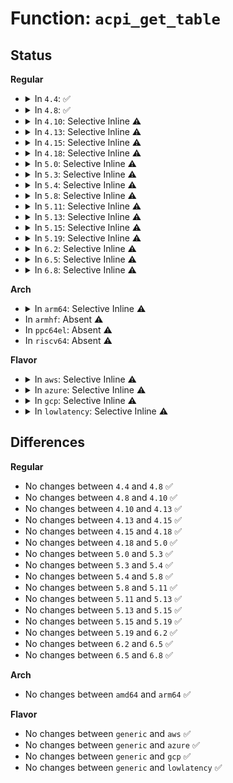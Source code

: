 # Function: <code>acpi_get_table</code>

## Status
<b>Regular</b>
<ul>
<li>
<details>
<summary>In <code>4.4</code>: ✅</summary>

```c
acpi_status acpi_get_table(char *signature, u32 instance, struct acpi_table_header **out_table);
```

**Collision:** Unique Global

**Inline:** No

**Transformation:** False

**Instances:**

```
In drivers/acpi/acpica/tbxface.c (ffffffff814a5c22)
Location: drivers/acpi/acpica/tbxface.c:330
Inline: False
Direct callers:
  - arch/x86/platform/efi/efi-bgrt.c:efi_bgrt_init
  - drivers/pci/quirks.c:pci_quirk_amd_sb_acs
  - drivers/acpi/sleep.c:acpi_sleep_init
  - drivers/acpi/processor_core.c:get_madt_table
  - drivers/acpi/ec.c:acpi_ec_ecdt_probe
  - drivers/acpi/sysfs.c:acpi_table_attr_init
  - drivers/acpi/sysfs.c:acpi_table_show
  - drivers/acpi/apei/hest.c:acpi_hest_init
  - drivers/acpi/apei/erst.c:erst_init
  - drivers/dma/acpi-dma.c:acpi_dma_controller_register
  - drivers/char/tpm/tpm_acpi.c:read_log
  - drivers/char/tpm/tpm_tis.c:tpm_tis_acpi_init
```
**Symbols:**

```
ffffffff814a5c22-ffffffff814a5c5d: acpi_get_table (STB_GLOBAL)
```
</details>
</li>
<li>
<details>
<summary>In <code>4.8</code>: ✅</summary>

```c
acpi_status acpi_get_table(char *signature, u32 instance, struct acpi_table_header **out_table);
```

**Collision:** Unique Global

**Inline:** No

**Transformation:** False

**Instances:**

```
In drivers/acpi/acpica/tbxface.c (ffffffff814f4efc)
Location: drivers/acpi/acpica/tbxface.c:330
Inline: False
Direct callers:
  - arch/x86/platform/efi/efi-bgrt.c:efi_bgrt_init
  - drivers/pci/quirks.c:pci_quirk_amd_sb_acs
  - drivers/acpi/sleep.c:acpi_sleep_init
  - drivers/acpi/scan.c:acpi_scan_init
  - drivers/acpi/scan.c:acpi_scan_init
  - drivers/acpi/processor_core.c:get_madt_table
  - drivers/acpi/ec.c:acpi_ec_ecdt_probe
  - drivers/acpi/sysfs.c:acpi_table_attr_init
  - drivers/acpi/sysfs.c:acpi_table_show
  - drivers/acpi/apei/hest.c:acpi_hest_init
  - drivers/acpi/apei/erst.c:erst_init
  - drivers/dma/acpi-dma.c:acpi_dma_controller_register
  - drivers/char/tpm/tpm_acpi.c:read_log
  - drivers/char/tpm/tpm_tis.c:tpm_tis_acpi_init
```
**Symbols:**

```
ffffffff814f4efc-ffffffff814f4f37: acpi_get_table (STB_GLOBAL)
```
</details>
</li>
<li>
<details>
<summary>In <code>4.10</code>: Selective Inline ⚠️</summary>

```c
acpi_status acpi_get_table(char *signature, u32 instance, struct acpi_table_header **out_table);
```

**Collision:** Unique Global

**Inline:** Selective

**Transformation:** False

**Instances:**

```
In drivers/acpi/acpica/tbxface.c (ffffffff81517b92)
Location: drivers/acpi/acpica/tbxface.c:303
Inline: True
Direct callers:
  - arch/x86/platform/efi/efi-bgrt.c:efi_bgrt_init
  - drivers/pci/quirks.c:pci_quirk_amd_sb_acs
  - drivers/acpi/tables.c:acpi_table_init
  - drivers/acpi/tables.c:acpi_table_parse
  - drivers/acpi/tables.c:acpi_table_parse_entries_array
  - drivers/acpi/sleep.c:acpi_sleep_init
  - drivers/acpi/scan.c:acpi_scan_init
  - drivers/acpi/scan.c:acpi_scan_init
  - drivers/acpi/processor_core.c:acpi_map_madt_entry
  - drivers/acpi/processor_core.c:get_madt_table
  - drivers/acpi/ec.c:acpi_ec_ecdt_probe
  - drivers/acpi/ec.c:acpi_ec_ecdt_start
  - drivers/acpi/sysfs.c:acpi_table_attr_init
  - drivers/acpi/sysfs.c:acpi_table_show
  - drivers/acpi/acpi_watchdog.c:acpi_watchdog_init
  - drivers/acpi/apei/hest.c:acpi_hest_init
  - drivers/acpi/apei/erst.c:erst_init
  - drivers/dma/acpi-dma.c:acpi_dma_controller_register
  - drivers/char/tpm/tpm_acpi.c:tpm_read_log_acpi
  - drivers/char/tpm/tpm_tis.c:tpm_tis_acpi_init
  - drivers/iommu/amd_iommu_init.c:early_amd_iommu_init
  - drivers/iommu/amd_iommu_init.c:iommu_go_to_state
  - drivers/iommu/dmar.c:dmar_table_detect
  - drivers/mailbox/pcc.c:acpi_pcc_probe
```
**Symbols:**

```
ffffffff81517b92-ffffffff81517c1c: acpi_get_table (STB_GLOBAL)
```
</details>
</li>
<li>
<details>
<summary>In <code>4.13</code>: Selective Inline ⚠️</summary>

```c
acpi_status acpi_get_table(char *signature, u32 instance, struct acpi_table_header **out_table);
```

**Collision:** Unique Global

**Inline:** Selective

**Transformation:** False

**Instances:**

```
In drivers/acpi/acpica/tbxface.c (ffffffff815283d4)
Location: drivers/acpi/acpica/tbxface.c:303
Inline: True
Direct callers:
  - drivers/pci/quirks.c:pci_quirk_amd_sb_acs
  - drivers/acpi/tables.c:acpi_table_init
  - drivers/acpi/tables.c:acpi_table_parse
  - drivers/acpi/tables.c:acpi_table_parse
  - drivers/acpi/tables.c:acpi_table_parse_entries_array
  - drivers/acpi/sleep.c:acpi_sleep_init
  - drivers/acpi/scan.c:acpi_scan_init
  - drivers/acpi/scan.c:acpi_scan_init
  - drivers/acpi/processor_core.c:acpi_map_madt_entry
  - drivers/acpi/processor_core.c:get_madt_table
  - drivers/acpi/ec.c:acpi_ec_init
  - drivers/acpi/ec.c:acpi_ec_ecdt_probe
  - drivers/acpi/sysfs.c:acpi_table_attr_init
  - drivers/acpi/sysfs.c:acpi_table_show
  - drivers/acpi/acpi_watchdog.c:acpi_watchdog_init
  - drivers/acpi/apei/hest.c:acpi_hest_init
  - drivers/acpi/apei/erst.c:erst_init
  - drivers/dma/acpi-dma.c:acpi_dma_controller_register
  - drivers/char/tpm/tpm_acpi.c:tpm_read_log_acpi
  - drivers/char/tpm/tpm_tis.c:check_acpi_tpm2
  - drivers/iommu/amd_iommu_init.c:early_amd_iommu_init
  - drivers/iommu/amd_iommu_init.c:iommu_go_to_state
  - drivers/iommu/dmar.c:dmar_table_detect
```
**Symbols:**

```
ffffffff815283d4-ffffffff8152845e: acpi_get_table (STB_GLOBAL)
```
</details>
</li>
<li>
<details>
<summary>In <code>4.15</code>: Selective Inline ⚠️</summary>

```c
acpi_status acpi_get_table(char *signature, u32 instance, struct acpi_table_header **out_table);
```

**Collision:** Unique Global

**Inline:** Selective

**Transformation:** False

**Instances:**

```
In drivers/acpi/acpica/tbxface.c (ffffffff8157fdd4)
Location: drivers/acpi/acpica/tbxface.c:331
Inline: True
Direct callers:
  - drivers/pci/quirks.c:pci_quirk_amd_sb_acs
  - drivers/acpi/tables.c:acpi_table_init
  - drivers/acpi/tables.c:acpi_table_parse
  - drivers/acpi/tables.c:acpi_table_parse
  - drivers/acpi/tables.c:acpi_table_parse_entries_array
  - drivers/acpi/sleep.c:acpi_sleep_init
  - drivers/acpi/scan.c:acpi_scan_init
  - drivers/acpi/scan.c:acpi_scan_init
  - drivers/acpi/processor_core.c:acpi_map_madt_entry
  - drivers/acpi/processor_core.c:get_madt_table
  - drivers/acpi/ec.c:acpi_ec_init
  - drivers/acpi/ec.c:acpi_ec_ecdt_probe
  - drivers/acpi/sysfs.c:acpi_table_attr_init
  - drivers/acpi/sysfs.c:acpi_table_show
  - drivers/acpi/acpi_lpit.c:acpi_init_lpit
  - drivers/acpi/acpi_watchdog.c:acpi_watchdog_init
  - drivers/acpi/apei/hest.c:acpi_hest_init
  - drivers/acpi/apei/erst.c:erst_init
  - drivers/dma/acpi-dma.c:acpi_dma_controller_register
  - drivers/char/tpm/tpm_acpi.c:tpm_read_log_acpi
  - drivers/char/tpm/tpm_tis.c:check_acpi_tpm2
  - drivers/iommu/amd_iommu_init.c:early_amd_iommu_init
  - drivers/iommu/amd_iommu_init.c:iommu_go_to_state
  - drivers/iommu/dmar.c:dmar_table_detect
```
**Symbols:**

```
ffffffff8157fdd4-ffffffff8157fe5e: acpi_get_table (STB_GLOBAL)
```
</details>
</li>
<li>
<details>
<summary>In <code>4.18</code>: Selective Inline ⚠️</summary>

```c
acpi_status acpi_get_table(char *signature, u32 instance, struct acpi_table_header **out_table);
```

**Collision:** Unique Global

**Inline:** Selective

**Transformation:** False

**Instances:**

```
In drivers/acpi/acpica/tbxface.c (ffffffff815b6fcb)
Location: drivers/acpi/acpica/tbxface.c:297
Inline: True
Direct callers:
  - drivers/pci/quirks.c:pci_quirk_amd_sb_acs
  - drivers/acpi/tables.c:acpi_table_init
  - drivers/acpi/tables.c:acpi_table_parse
  - drivers/acpi/tables.c:acpi_table_parse
  - drivers/acpi/tables.c:acpi_table_parse_entries_array
  - drivers/acpi/sleep.c:acpi_sleep_init
  - drivers/acpi/scan.c:acpi_scan_init
  - drivers/acpi/scan.c:acpi_scan_init
  - drivers/acpi/processor_core.c:acpi_map_madt_entry
  - drivers/acpi/processor_core.c:get_madt_table
  - drivers/acpi/ec.c:acpi_ec_init
  - drivers/acpi/ec.c:acpi_ec_ecdt_probe
  - drivers/acpi/sysfs.c:acpi_table_attr_init
  - drivers/acpi/sysfs.c:acpi_table_show
  - drivers/acpi/acpi_lpit.c:acpi_init_lpit
  - drivers/acpi/acpi_watchdog.c:acpi_watchdog_get_wdat
  - drivers/acpi/spcr.c:acpi_parse_spcr
  - drivers/acpi/apei/hest.c:acpi_hest_init
  - drivers/acpi/apei/erst.c:erst_init
  - drivers/acpi/apei/bert.c:bert_init
  - drivers/dma/acpi-dma.c:acpi_dma_controller_register
  - drivers/char/tpm/eventlog/acpi.c:tpm_read_log_acpi
  - drivers/char/tpm/tpm_tis.c:check_acpi_tpm2
  - drivers/char/tpm/tpm_crb.c:crb_acpi_add
  - drivers/iommu/amd_iommu_init.c:early_amd_iommu_init
  - drivers/iommu/amd_iommu_init.c:iommu_go_to_state
  - drivers/iommu/dmar.c:dmar_table_detect
  - drivers/mailbox/pcc.c:acpi_pcc_probe
```
**Symbols:**

```
ffffffff815b6fcb-ffffffff815b7055: acpi_get_table (STB_GLOBAL)
```
</details>
</li>
<li>
<details>
<summary>In <code>5.0</code>: Selective Inline ⚠️</summary>

```c
acpi_status acpi_get_table(char *signature, u32 instance, struct acpi_table_header **out_table);
```

**Collision:** Unique Global

**Inline:** Selective

**Transformation:** False

**Instances:**

```
In drivers/acpi/acpica/tbxface.c (ffffffff815d0388)
Location: drivers/acpi/acpica/tbxface.c:297
Inline: True
Direct callers:
  - drivers/pci/quirks.c:pci_quirk_amd_sb_acs
  - drivers/acpi/tables.c:acpi_table_init
  - drivers/acpi/tables.c:acpi_table_parse
  - drivers/acpi/tables.c:acpi_table_parse
  - drivers/acpi/tables.c:acpi_table_parse_entries_array
  - drivers/acpi/sleep.c:acpi_sleep_init
  - drivers/acpi/scan.c:acpi_scan_init
  - drivers/acpi/scan.c:acpi_scan_init
  - drivers/acpi/processor_core.c:acpi_map_madt_entry
  - drivers/acpi/processor_core.c:get_madt_table
  - drivers/acpi/ec.c:acpi_ec_init
  - drivers/acpi/ec.c:acpi_ec_ecdt_probe
  - drivers/acpi/sysfs.c:acpi_table_attr_init
  - drivers/acpi/sysfs.c:acpi_table_show
  - drivers/acpi/acpi_lpit.c:acpi_init_lpit
  - drivers/acpi/acpi_watchdog.c:acpi_watchdog_get_wdat
  - drivers/acpi/spcr.c:acpi_parse_spcr
  - drivers/acpi/apei/hest.c:acpi_hest_init
  - drivers/acpi/apei/erst.c:erst_init
  - drivers/acpi/apei/bert.c:bert_init
  - drivers/dma/acpi-dma.c:acpi_dma_controller_register
  - drivers/char/tpm/eventlog/acpi.c:tpm_read_log_acpi
  - drivers/char/tpm/tpm_tis.c:check_acpi_tpm2
  - drivers/char/tpm/tpm_crb.c:crb_acpi_add
  - drivers/iommu/amd_iommu_init.c:early_amd_iommu_init
  - drivers/iommu/amd_iommu_init.c:iommu_go_to_state
  - drivers/iommu/dmar.c:dmar_platform_optin
  - drivers/iommu/dmar.c:dmar_table_detect
  - drivers/mailbox/pcc.c:acpi_pcc_probe
```
**Symbols:**

```
ffffffff815d0388-ffffffff815d0412: acpi_get_table (STB_GLOBAL)
```
</details>
</li>
<li>
<details>
<summary>In <code>5.3</code>: Selective Inline ⚠️</summary>

```c
acpi_status acpi_get_table(char *signature, u32 instance, struct acpi_table_header **out_table);
```

**Collision:** Unique Global

**Inline:** Selective

**Transformation:** False

**Instances:**

```
In drivers/acpi/acpica/tbxface.c (ffffffff81601c22)
Location: drivers/acpi/acpica/tbxface.c:297
Inline: True
Direct callers:
  - drivers/pci/quirks.c:pci_quirk_amd_sb_acs
  - drivers/acpi/tables.c:acpi_table_init
  - drivers/acpi/tables.c:acpi_table_parse
  - drivers/acpi/tables.c:acpi_table_parse
  - drivers/acpi/tables.c:acpi_table_parse_entries_array
  - drivers/acpi/sleep.c:acpi_sleep_init
  - drivers/acpi/scan.c:acpi_scan_init
  - drivers/acpi/scan.c:acpi_scan_init
  - drivers/acpi/processor_core.c:acpi_map_madt_entry
  - drivers/acpi/processor_core.c:get_madt_table
  - drivers/acpi/ec.c:acpi_ec_init
  - drivers/acpi/ec.c:acpi_ec_ecdt_probe
  - drivers/acpi/sysfs.c:acpi_table_attr_init
  - drivers/acpi/sysfs.c:acpi_table_show
  - drivers/acpi/acpi_lpit.c:acpi_init_lpit
  - drivers/acpi/acpi_watchdog.c:acpi_watchdog_get_wdat
  - drivers/acpi/hmat/hmat.c:hmat_init
  - drivers/acpi/hmat/hmat.c:hmat_init
  - drivers/acpi/spcr.c:acpi_parse_spcr
  - drivers/acpi/apei/hest.c:acpi_hest_init
  - drivers/acpi/apei/erst.c:erst_init
  - drivers/acpi/apei/bert.c:bert_init
  - drivers/dma/acpi-dma.c:acpi_dma_controller_register
  - drivers/char/tpm/eventlog/acpi.c:tpm_read_log_acpi
  - drivers/char/tpm/tpm_tis.c:check_acpi_tpm2
  - drivers/char/tpm/tpm_crb.c:crb_acpi_add
  - drivers/iommu/amd_iommu_init.c:state_next
  - drivers/iommu/amd_iommu_init.c:early_amd_iommu_init
  - drivers/iommu/dmar.c:dmar_platform_optin
  - drivers/iommu/dmar.c:dmar_table_detect
  - drivers/mailbox/pcc.c:acpi_pcc_probe
```
**Symbols:**

```
ffffffff81601c22-ffffffff81601cae: acpi_get_table (STB_GLOBAL)
```
</details>
</li>
<li>
<details>
<summary>In <code>5.4</code>: Selective Inline ⚠️</summary>

```c
acpi_status acpi_get_table(char *signature, u32 instance, struct acpi_table_header **out_table);
```

**Collision:** Unique Global

**Inline:** Selective

**Transformation:** False

**Instances:**

```
In drivers/acpi/acpica/tbxface.c (ffffffff816230cb)
Location: drivers/acpi/acpica/tbxface.c:297
Inline: True
Direct callers:
  - drivers/pci/quirks.c:pci_quirk_amd_sb_acs
  - drivers/acpi/tables.c:acpi_table_init
  - drivers/acpi/tables.c:acpi_table_parse
  - drivers/acpi/tables.c:acpi_table_parse
  - drivers/acpi/tables.c:acpi_table_parse_entries_array
  - drivers/acpi/sleep.c:acpi_sleep_init
  - drivers/acpi/scan.c:acpi_scan_init
  - drivers/acpi/scan.c:acpi_scan_init
  - drivers/acpi/processor_core.c:acpi_map_madt_entry
  - drivers/acpi/processor_core.c:get_madt_table
  - drivers/acpi/ec.c:acpi_ec_init
  - drivers/acpi/ec.c:acpi_ec_ecdt_probe
  - drivers/acpi/sysfs.c:acpi_table_attr_init
  - drivers/acpi/sysfs.c:acpi_table_show
  - drivers/acpi/acpi_lpit.c:acpi_init_lpit
  - drivers/acpi/acpi_watchdog.c:acpi_watchdog_get_wdat
  - drivers/acpi/hmat/hmat.c:hmat_init
  - drivers/acpi/hmat/hmat.c:hmat_init
  - drivers/acpi/spcr.c:acpi_parse_spcr
  - drivers/acpi/apei/hest.c:acpi_hest_init
  - drivers/acpi/apei/erst.c:erst_init
  - drivers/acpi/apei/bert.c:bert_init
  - drivers/dma/acpi-dma.c:acpi_dma_controller_register
  - drivers/char/tpm/eventlog/acpi.c:tpm_read_log_acpi
  - drivers/char/tpm/tpm_tis.c:check_acpi_tpm2
  - drivers/char/tpm/tpm_crb.c:crb_acpi_add
  - drivers/iommu/amd_iommu_init.c:state_next
  - drivers/iommu/amd_iommu_init.c:early_amd_iommu_init
  - drivers/iommu/dmar.c:dmar_platform_optin
  - drivers/iommu/dmar.c:dmar_table_detect
  - drivers/mailbox/pcc.c:acpi_pcc_probe
```
**Symbols:**

```
ffffffff816230cb-ffffffff81623157: acpi_get_table (STB_GLOBAL)
```
</details>
</li>
<li>
<details>
<summary>In <code>5.8</code>: Selective Inline ⚠️</summary>

```c
acpi_status acpi_get_table(char *signature, u32 instance, struct acpi_table_header **out_table);
```

**Collision:** Unique Global

**Inline:** Selective

**Transformation:** False

**Instances:**

```
In drivers/acpi/acpica/tbxface.c (ffffffff816cf7e6)
Location: drivers/acpi/acpica/tbxface.c:297
Inline: True
Direct callers:
  - drivers/pci/quirks.c:pci_quirk_amd_sb_acs
  - drivers/acpi/tables.c:acpi_table_init
  - drivers/acpi/tables.c:acpi_table_parse
  - drivers/acpi/tables.c:acpi_table_parse
  - drivers/acpi/tables.c:acpi_table_parse_entries_array
  - drivers/acpi/sleep.c:acpi_sleep_init
  - drivers/acpi/scan.c:acpi_scan_init
  - drivers/acpi/scan.c:acpi_scan_init
  - drivers/acpi/processor_core.c:acpi_get_ioapic_id
  - drivers/acpi/processor_core.c:acpi_get_cpuid
  - drivers/acpi/processor_core.c:acpi_map_madt_entry
  - drivers/acpi/ec.c:acpi_ec_init
  - drivers/acpi/ec.c:acpi_ec_ecdt_probe
  - drivers/acpi/sysfs.c:acpi_table_attr_init
  - drivers/acpi/sysfs.c:acpi_table_show
  - drivers/acpi/acpi_lpit.c:acpi_init_lpit
  - drivers/acpi/acpi_watchdog.c:acpi_watchdog_get_wdat
  - drivers/acpi/numa/hmat.c:hmat_init
  - drivers/acpi/numa/hmat.c:hmat_init
  - drivers/acpi/spcr.c:acpi_parse_spcr
  - drivers/acpi/apei/hest.c:acpi_hest_init
  - drivers/acpi/apei/erst.c:erst_init
  - drivers/acpi/apei/bert.c:bert_init
  - drivers/dma/acpi-dma.c:acpi_dma_controller_register
  - drivers/char/tpm/eventlog/acpi.c:tpm_read_log_acpi
  - drivers/char/tpm/tpm_tis.c:check_acpi_tpm2
  - drivers/char/tpm/tpm_crb.c:crb_acpi_add
  - drivers/iommu/amd/init.c:state_next
  - drivers/iommu/amd/init.c:early_amd_iommu_init
  - drivers/iommu/intel/dmar.c:dmar_platform_optin
  - drivers/iommu/intel/dmar.c:dmar_table_detect
  - drivers/mailbox/pcc.c:acpi_pcc_probe
```
**Symbols:**

```
ffffffff816cf7e6-ffffffff816cf872: acpi_get_table (STB_GLOBAL)
```
</details>
</li>
<li>
<details>
<summary>In <code>5.11</code>: Selective Inline ⚠️</summary>

```c
acpi_status acpi_get_table(char *signature, u32 instance, struct acpi_table_header **out_table);
```

**Collision:** Unique Global

**Inline:** Selective

**Transformation:** False

**Instances:**

```
In drivers/acpi/acpica/tbxface.c (ffffffff816ed7e6)
Location: drivers/acpi/acpica/tbxface.c:297
Inline: True
Direct callers:
  - drivers/pci/quirks.c:pci_quirk_amd_sb_acs
  - drivers/acpi/tables.c:acpi_table_init_complete
  - drivers/acpi/tables.c:acpi_table_parse
  - drivers/acpi/tables.c:acpi_table_parse
  - drivers/acpi/tables.c:acpi_table_parse_entries_array
  - drivers/acpi/sleep.c:acpi_sleep_init
  - drivers/acpi/scan.c:acpi_scan_init
  - drivers/acpi/scan.c:acpi_scan_init
  - drivers/acpi/processor_core.c:acpi_get_ioapic_id
  - drivers/acpi/processor_core.c:acpi_get_cpuid
  - drivers/acpi/processor_core.c:acpi_map_madt_entry
  - drivers/acpi/ec.c:acpi_ec_init
  - drivers/acpi/ec.c:acpi_ec_ecdt_probe
  - drivers/acpi/sysfs.c:acpi_table_attr_init
  - drivers/acpi/sysfs.c:acpi_table_show
  - drivers/acpi/acpi_lpit.c:acpi_init_lpit
  - drivers/acpi/acpi_watchdog.c:acpi_watchdog_get_wdat
  - drivers/acpi/numa/hmat.c:hmat_init
  - drivers/acpi/numa/hmat.c:hmat_init
  - drivers/acpi/spcr.c:acpi_parse_spcr
  - drivers/acpi/apei/hest.c:acpi_hest_init
  - drivers/acpi/apei/erst.c:erst_init
  - drivers/acpi/apei/bert.c:bert_init
  - drivers/dma/acpi-dma.c:acpi_dma_controller_register
  - drivers/char/tpm/eventlog/acpi.c:tpm_read_log_acpi
  - drivers/char/tpm/eventlog/acpi.c:tpm_read_log_acpi
  - drivers/char/tpm/tpm_tis.c:check_acpi_tpm2
  - drivers/char/tpm/tpm_crb.c:crb_acpi_add
  - drivers/iommu/amd/init.c:detect_ivrs
  - drivers/iommu/amd/init.c:early_amd_iommu_init
  - drivers/iommu/intel/dmar.c:dmar_platform_optin
  - drivers/iommu/intel/dmar.c:dmar_table_detect
  - drivers/mailbox/pcc.c:acpi_pcc_probe
```
**Symbols:**

```
ffffffff816ed7e6-ffffffff816ed872: acpi_get_table (STB_GLOBAL)
```
</details>
</li>
<li>
<details>
<summary>In <code>5.13</code>: Selective Inline ⚠️</summary>

```c
acpi_status acpi_get_table(char *signature, u32 instance, struct acpi_table_header **out_table);
```

**Collision:** Unique Global

**Inline:** Selective

**Transformation:** False

**Instances:**

```
In drivers/acpi/acpica/tbxface.c (ffffffff816cf69b)
Location: drivers/acpi/acpica/tbxface.c:297
Inline: True
Direct callers:
  - drivers/pci/quirks.c:pci_quirk_amd_sb_acs
  - drivers/acpi/tables.c:acpi_table_init_complete
  - drivers/acpi/tables.c:acpi_table_parse
  - drivers/acpi/tables.c:acpi_table_parse
  - drivers/acpi/tables.c:acpi_table_parse_entries_array
  - drivers/acpi/sleep.c:acpi_sleep_init
  - drivers/acpi/scan.c:acpi_scan_init
  - drivers/acpi/scan.c:acpi_scan_init
  - drivers/acpi/processor_core.c:acpi_get_ioapic_id
  - drivers/acpi/processor_core.c:acpi_map_madt_entry
  - drivers/acpi/ec.c:acpi_ec_init
  - drivers/acpi/ec.c:acpi_ec_ecdt_probe
  - drivers/acpi/sysfs.c:acpi_table_attr_init
  - drivers/acpi/sysfs.c:acpi_table_show
  - drivers/acpi/acpi_fpdt.c:acpi_init_fpdt
  - drivers/acpi/acpi_lpit.c:acpi_init_lpit
  - drivers/acpi/acpi_watchdog.c:acpi_watchdog_get_wdat
  - drivers/acpi/numa/hmat.c:hmat_init
  - drivers/acpi/numa/hmat.c:hmat_init
  - drivers/acpi/spcr.c:acpi_parse_spcr
  - drivers/acpi/apei/hest.c:acpi_hest_init
  - drivers/acpi/apei/erst.c:erst_init
  - drivers/acpi/apei/bert.c:bert_init
  - drivers/dma/acpi-dma.c:acpi_dma_controller_register
  - drivers/char/tpm/eventlog/acpi.c:tpm_read_log_acpi
  - drivers/char/tpm/eventlog/acpi.c:tpm_read_log_acpi
  - drivers/char/tpm/tpm_tis.c:check_acpi_tpm2
  - drivers/char/tpm/tpm_crb.c:crb_acpi_add
  - drivers/iommu/amd/init.c:state_next
  - drivers/iommu/amd/init.c:early_amd_iommu_init
  - drivers/iommu/intel/dmar.c:dmar_platform_optin
  - drivers/iommu/intel/dmar.c:dmar_table_detect
  - drivers/mailbox/pcc.c:acpi_pcc_probe
```
**Symbols:**

```
ffffffff816cf69b-ffffffff816cf727: acpi_get_table (STB_GLOBAL)
```
</details>
</li>
<li>
<details>
<summary>In <code>5.15</code>: Selective Inline ⚠️</summary>

```c
acpi_status acpi_get_table(char *signature, u32 instance, struct acpi_table_header **out_table);
```

**Collision:** Unique Global

**Inline:** Selective

**Transformation:** False

**Instances:**

```
In drivers/acpi/acpica/tbxface.c (ffffffff81746d0b)
Location: drivers/acpi/acpica/tbxface.c:297
Inline: True
Direct callers:
  - drivers/pci/quirks.c:pci_quirk_amd_sb_acs
  - drivers/acpi/tables.c:acpi_table_init_complete
  - drivers/acpi/tables.c:acpi_table_parse
  - drivers/acpi/tables.c:acpi_table_parse
  - drivers/acpi/tables.c:acpi_table_parse_entries_array
  - drivers/acpi/sleep.c:acpi_sleep_init
  - drivers/acpi/scan.c:acpi_scan_init
  - drivers/acpi/scan.c:acpi_scan_init
  - drivers/acpi/processor_core.c:acpi_get_ioapic_id
  - drivers/acpi/processor_core.c:acpi_map_madt_entry
  - drivers/acpi/ec.c:acpi_ec_init
  - drivers/acpi/ec.c:acpi_ec_ecdt_probe
  - drivers/acpi/sysfs.c:acpi_table_attr_init
  - drivers/acpi/sysfs.c:acpi_table_show
  - drivers/acpi/acpi_fpdt.c:acpi_init_fpdt
  - drivers/acpi/acpi_lpit.c:acpi_init_lpit
  - drivers/acpi/acpi_watchdog.c:acpi_watchdog_get_wdat
  - drivers/acpi/prmt.c:init_prmt
  - drivers/acpi/numa/hmat.c:hmat_init
  - drivers/acpi/numa/hmat.c:hmat_init
  - drivers/acpi/spcr.c:acpi_parse_spcr
  - drivers/acpi/apei/hest.c:acpi_hest_init
  - drivers/acpi/apei/erst.c:erst_init
  - drivers/acpi/apei/bert.c:bert_init
  - drivers/acpi/viot.c:acpi_viot_init
  - drivers/dma/acpi-dma.c:acpi_dma_controller_register
  - drivers/char/tpm/eventlog/acpi.c:tpm_read_log_acpi
  - drivers/char/tpm/eventlog/acpi.c:tpm_read_log_acpi
  - drivers/char/tpm/tpm_tis.c:check_acpi_tpm2
  - drivers/char/tpm/tpm_crb.c:crb_acpi_add
  - drivers/iommu/amd/init.c:state_next
  - drivers/iommu/amd/init.c:early_amd_iommu_init
  - drivers/iommu/intel/dmar.c:dmar_platform_optin
  - drivers/iommu/intel/dmar.c:dmar_table_detect
  - drivers/mailbox/pcc.c:acpi_pcc_probe
```
**Symbols:**

```
ffffffff81746d0b-ffffffff81746d97: acpi_get_table (STB_GLOBAL)
```
</details>
</li>
<li>
<details>
<summary>In <code>5.19</code>: Selective Inline ⚠️</summary>

```c
acpi_status acpi_get_table(char *signature, u32 instance, struct acpi_table_header **out_table);
```

**Collision:** Unique Global

**Inline:** Selective

**Transformation:** False

**Instances:**

```
In drivers/acpi/acpica/tbxface.c (ffffffff81878cc7)
Location: drivers/acpi/acpica/tbxface.c:297
Inline: True
Direct callers:
  - drivers/pci/quirks.c:pci_quirk_amd_sb_acs
  - drivers/acpi/tables.c:acpi_table_init_complete
  - drivers/acpi/tables.c:acpi_table_parse
  - drivers/acpi/tables.c:acpi_table_parse
  - drivers/acpi/tables.c:acpi_table_parse_entries_array
  - drivers/acpi/sleep.c:acpi_sleep_init
  - drivers/acpi/scan.c:acpi_scan_init
  - drivers/acpi/scan.c:acpi_scan_init
  - drivers/acpi/processor_core.c:acpi_get_ioapic_id
  - drivers/acpi/processor_core.c:acpi_map_madt_entry
  - drivers/acpi/ec.c:acpi_ec_init
  - drivers/acpi/ec.c:acpi_ec_ecdt_probe
  - drivers/acpi/sysfs.c:acpi_table_attr_init
  - drivers/acpi/sysfs.c:acpi_table_show
  - drivers/acpi/acpi_fpdt.c:acpi_init_fpdt
  - drivers/acpi/acpi_lpit.c:acpi_init_lpit
  - drivers/acpi/acpi_watchdog.c:acpi_watchdog_get_wdat
  - drivers/acpi/prmt.c:init_prmt
  - drivers/acpi/numa/hmat.c:hmat_init
  - drivers/acpi/numa/hmat.c:hmat_init
  - drivers/acpi/spcr.c:acpi_parse_spcr
  - drivers/acpi/apei/hest.c:acpi_hest_init
  - drivers/acpi/apei/erst.c:erst_init
  - drivers/acpi/apei/bert.c:bert_init
  - drivers/acpi/viot.c:acpi_viot_init
  - drivers/acpi/viot.c:acpi_viot_early_init
  - drivers/dma/acpi-dma.c:acpi_dma_controller_register
  - drivers/char/tpm/eventlog/acpi.c:tpm_read_log_acpi
  - drivers/char/tpm/eventlog/acpi.c:tpm_read_log_acpi
  - drivers/char/tpm/tpm_tis.c:check_acpi_tpm2
  - drivers/char/tpm/tpm_crb.c:crb_acpi_add
  - drivers/iommu/amd/init.c:state_next
  - drivers/iommu/amd/init.c:early_amd_iommu_init
  - drivers/iommu/intel/dmar.c:dmar_platform_optin
  - drivers/iommu/intel/dmar.c:dmar_table_detect
  - drivers/mailbox/pcc.c:pcc_mbox_probe
  - drivers/mailbox/pcc.c:acpi_pcc_probe
```
**Symbols:**

```
ffffffff81878cc7-ffffffff81878d5b: acpi_get_table (STB_GLOBAL)
```
</details>
</li>
<li>
<details>
<summary>In <code>6.2</code>: Selective Inline ⚠️</summary>

```c
acpi_status acpi_get_table(char *signature, u32 instance, struct acpi_table_header **out_table);
```

**Collision:** Unique Global

**Inline:** Selective

**Transformation:** False

**Instances:**

```
In drivers/acpi/acpica/tbxface.c (ffffffff819bb1e0)
Location: drivers/acpi/acpica/tbxface.c:297
Inline: True
Direct callers:
  - drivers/pci/quirks.c:pci_quirk_amd_sb_acs
  - drivers/acpi/tables.c:check_multiple_madt
  - drivers/acpi/tables.c:acpi_table_parse
  - drivers/acpi/tables.c:acpi_table_parse
  - drivers/acpi/tables.c:acpi_table_parse_entries_array
  - drivers/acpi/sleep.c:acpi_sleep_init
  - drivers/acpi/scan.c:acpi_scan_init
  - drivers/acpi/scan.c:acpi_scan_init
  - drivers/acpi/processor_core.c:acpi_get_ioapic_id
  - drivers/acpi/processor_core.c:acpi_map_madt_entry
  - drivers/acpi/ec.c:acpi_ec_init
  - drivers/acpi/ec.c:acpi_ec_ecdt_probe
  - drivers/acpi/sysfs.c:acpi_table_attr_init
  - drivers/acpi/sysfs.c:acpi_table_show
  - drivers/acpi/acpi_fpdt.c:acpi_init_fpdt
  - drivers/acpi/acpi_lpit.c:acpi_init_lpit
  - drivers/acpi/acpi_watchdog.c:acpi_watchdog_get_wdat
  - drivers/acpi/prmt.c:init_prmt
  - drivers/acpi/numa/hmat.c:hmat_init
  - drivers/acpi/numa/hmat.c:hmat_init
  - drivers/acpi/spcr.c:acpi_parse_spcr
  - drivers/acpi/apei/hest.c:acpi_hest_init
  - drivers/acpi/apei/erst.c:erst_init
  - drivers/acpi/apei/bert.c:bert_init
  - drivers/acpi/viot.c:acpi_viot_init
  - drivers/acpi/viot.c:acpi_viot_early_init
  - drivers/dma/acpi-dma.c:acpi_dma_controller_register
  - drivers/char/tpm/eventlog/acpi.c:tpm_read_log_acpi
  - drivers/char/tpm/eventlog/acpi.c:tpm_read_log_acpi
  - drivers/char/tpm/tpm_tis.c:check_acpi_tpm2
  - drivers/char/tpm/tpm_crb.c:crb_acpi_add
  - drivers/iommu/amd/init.c:state_next
  - drivers/iommu/amd/init.c:early_amd_iommu_init
  - drivers/iommu/intel/dmar.c:detect_intel_iommu
  - drivers/iommu/intel/dmar.c:detect_intel_iommu
  - drivers/iommu/intel/dmar.c:parse_dmar_table
  - drivers/mailbox/pcc.c:pcc_mbox_probe
  - drivers/mailbox/pcc.c:acpi_pcc_probe
```
**Symbols:**

```
ffffffff819bb1e0-ffffffff819bb294: acpi_get_table (STB_GLOBAL)
```
</details>
</li>
<li>
<details>
<summary>In <code>6.5</code>: Selective Inline ⚠️</summary>

```c
acpi_status acpi_get_table(char *signature, u32 instance, struct acpi_table_header **out_table);
```

**Collision:** Unique Global

**Inline:** Selective

**Transformation:** False

**Instances:**

```
In drivers/acpi/acpica/tbxface.c (ffffffff81a02380)
Location: drivers/acpi/acpica/tbxface.c:297
Inline: True
Direct callers:
  - drivers/pci/quirks.c:pci_quirk_amd_sb_acs
  - drivers/acpi/tables.c:check_multiple_madt
  - drivers/acpi/tables.c:acpi_table_parse
  - drivers/acpi/tables.c:acpi_table_parse
  - drivers/acpi/tables.c:acpi_table_parse_entries_array
  - drivers/acpi/sleep.c:acpi_sleep_init
  - drivers/acpi/scan.c:acpi_scan_init
  - drivers/acpi/scan.c:acpi_scan_init
  - drivers/acpi/processor_core.c:acpi_get_ioapic_id
  - drivers/acpi/processor_core.c:acpi_map_madt_entry
  - drivers/acpi/ec.c:acpi_ec_init
  - drivers/acpi/ec.c:acpi_ec_ecdt_probe
  - drivers/acpi/sysfs.c:acpi_table_attr_init
  - drivers/acpi/sysfs.c:acpi_table_show
  - drivers/acpi/acpi_fpdt.c:acpi_init_fpdt
  - drivers/acpi/acpi_lpit.c:acpi_init_lpit
  - drivers/acpi/acpi_watchdog.c:acpi_watchdog_get_wdat
  - drivers/acpi/prmt.c:init_prmt
  - drivers/acpi/numa/hmat.c:hmat_init
  - drivers/acpi/numa/hmat.c:hmat_init
  - drivers/acpi/spcr.c:acpi_parse_spcr
  - drivers/acpi/apei/hest.c:acpi_hest_init
  - drivers/acpi/apei/erst.c:erst_init
  - drivers/acpi/apei/bert.c:bert_init
  - drivers/acpi/viot.c:acpi_viot_init
  - drivers/acpi/viot.c:acpi_viot_early_init
  - drivers/dma/acpi-dma.c:acpi_dma_controller_register
  - drivers/char/tpm/eventlog/acpi.c:tpm_read_log_acpi
  - drivers/char/tpm/eventlog/acpi.c:tpm_read_log_acpi
  - drivers/char/tpm/tpm_tis.c:check_acpi_tpm2
  - drivers/char/tpm/tpm_crb.c:crb_acpi_add
  - drivers/iommu/amd/init.c:state_next
  - drivers/iommu/amd/init.c:early_amd_iommu_init
  - drivers/iommu/intel/dmar.c:detect_intel_iommu
  - drivers/iommu/intel/dmar.c:detect_intel_iommu
  - drivers/iommu/intel/dmar.c:parse_dmar_table
  - drivers/mailbox/pcc.c:pcc_mbox_probe
  - drivers/mailbox/pcc.c:acpi_pcc_probe
```
**Symbols:**

```
ffffffff81a02380-ffffffff81a02434: acpi_get_table (STB_GLOBAL)
```
</details>
</li>
<li>
<details>
<summary>In <code>6.8</code>: Selective Inline ⚠️</summary>

```c
acpi_status acpi_get_table(char *signature, u32 instance, struct acpi_table_header **out_table);
```

**Collision:** Unique Global

**Inline:** Selective

**Transformation:** False

**Instances:**

```
In drivers/acpi/acpica/tbxface.c (ffffffff81a4d200)
Location: drivers/acpi/acpica/tbxface.c:297
Inline: True
Direct callers:
  - drivers/pci/quirks.c:pci_quirk_amd_sb_acs
  - drivers/acpi/tables.c:check_multiple_madt
  - drivers/acpi/tables.c:acpi_table_parse
  - drivers/acpi/tables.c:acpi_table_parse
  - drivers/acpi/tables.c:acpi_table_parse_entries_array
  - drivers/acpi/sleep.c:acpi_sleep_init
  - drivers/acpi/scan.c:acpi_scan_init
  - drivers/acpi/scan.c:acpi_scan_init
  - drivers/acpi/processor_core.c:acpi_get_ioapic_id
  - drivers/acpi/processor_core.c:acpi_get_cpuid
  - drivers/acpi/processor_core.c:acpi_map_madt_entry
  - drivers/acpi/ec.c:acpi_ec_init
  - drivers/acpi/ec.c:acpi_ec_ecdt_probe
  - drivers/acpi/sysfs.c:acpi_table_attr_init
  - drivers/acpi/sysfs.c:acpi_table_show
  - drivers/acpi/acpi_fpdt.c:acpi_init_fpdt
  - drivers/acpi/acpi_lpit.c:acpi_init_lpit
  - drivers/acpi/acpi_watchdog.c:acpi_watchdog_get_wdat
  - drivers/acpi/prmt.c:init_prmt
  - drivers/acpi/numa/hmat.c:hmat_init
  - drivers/acpi/numa/hmat.c:hmat_init
  - drivers/acpi/spcr.c:acpi_parse_spcr
  - drivers/acpi/apei/hest.c:acpi_hest_init
  - drivers/acpi/apei/erst.c:erst_init
  - drivers/acpi/apei/bert.c:bert_init
  - drivers/acpi/viot.c:acpi_viot_init
  - drivers/acpi/viot.c:acpi_viot_early_init
  - drivers/dma/acpi-dma.c:acpi_dma_controller_register
  - drivers/char/tpm/eventlog/acpi.c:tpm_read_log_acpi
  - drivers/char/tpm/eventlog/acpi.c:tpm_read_log_acpi
  - drivers/char/tpm/tpm_tis.c:check_acpi_tpm2
  - drivers/char/tpm/tpm_crb.c:crb_acpi_add
  - drivers/iommu/amd/init.c:state_next
  - drivers/iommu/amd/init.c:early_amd_iommu_init
  - drivers/iommu/intel/dmar.c:detect_intel_iommu
  - drivers/iommu/intel/dmar.c:detect_intel_iommu
  - drivers/iommu/intel/dmar.c:parse_dmar_table
  - drivers/mailbox/pcc.c:pcc_mbox_probe
  - drivers/mailbox/pcc.c:acpi_pcc_probe
```
**Symbols:**

```
ffffffff81a4d200-ffffffff81a4d2b4: acpi_get_table (STB_GLOBAL)
```
</details>
</li>
</ul>
<b>Arch</b>
<ul>
<li>
<details>
<summary>In <code>arm64</code>: Selective Inline ⚠️</summary>

```c
acpi_status acpi_get_table(char *signature, u32 instance, struct acpi_table_header **out_table);
```

**Collision:** Unique Global

**Inline:** Selective

**Transformation:** False

**Instances:**

```
In drivers/acpi/acpica/tbxface.c (ffff8000107985dc)
Location: drivers/acpi/acpica/tbxface.c:297
Inline: True
Direct callers:
  - arch/arm64/kernel/acpi.c:acpi_boot_table_init
  - drivers/irqchip/irq-gic-v2m.c:acpi_parse_madt_msi
  - drivers/pci/quirks.c:pci_quirk_amd_sb_acs
  - drivers/acpi/tables.c:acpi_table_init
  - drivers/acpi/tables.c:acpi_table_parse
  - drivers/acpi/tables.c:acpi_table_parse
  - drivers/acpi/tables.c:acpi_table_parse_entries_array
  - drivers/acpi/scan.c:acpi_scan_init
  - drivers/acpi/scan.c:acpi_scan_init
  - drivers/acpi/processor_core.c:acpi_map_madt_entry
  - drivers/acpi/ec.c:acpi_ec_init
  - drivers/acpi/ec.c:acpi_ec_ecdt_probe
  - drivers/acpi/sysfs.c:acpi_table_attr_init
  - drivers/acpi/sysfs.c:acpi_table_show
  - drivers/acpi/acpi_watchdog.c:acpi_watchdog_get_wdat
  - drivers/acpi/hmat/hmat.c:hmat_init
  - drivers/acpi/hmat/hmat.c:hmat_init
  - drivers/acpi/spcr.c:acpi_parse_spcr
  - drivers/acpi/pptt.c:find_acpi_cpu_cache_topology
  - drivers/acpi/pptt.c:acpi_pptt_cpu_is_thread
  - drivers/acpi/pptt.c:cache_setup_acpi
  - drivers/acpi/pptt.c:acpi_find_last_cache_level
  - drivers/acpi/apei/hest.c:acpi_hest_init
  - drivers/acpi/apei/erst.c:erst_init
  - drivers/acpi/apei/bert.c:bert_init
  - drivers/acpi/arm64/iort.c:acpi_iort_init
  - drivers/acpi/arm64/gtdt.c:gtdt_sbsa_gwdt_init
  - drivers/dma/acpi-dma.c:acpi_dma_controller_register
  - drivers/char/tpm/eventlog/acpi.c:tpm_read_log_acpi
  - drivers/char/tpm/tpm_tis.c:check_acpi_tpm2
  - drivers/char/tpm/tpm_crb.c:crb_acpi_add
  - drivers/firmware/arm_sdei.c:sdei_init
  - drivers/mailbox/pcc.c:acpi_pcc_probe
```
**Symbols:**

```
ffff8000107985dc-ffff800010798698: acpi_get_table (STB_GLOBAL)
```
</details>
</li>
<li>
In <code>armhf</code>: Absent ⚠️
</li>
<li>
In <code>ppc64el</code>: Absent ⚠️
</li>
<li>
In <code>riscv64</code>: Absent ⚠️
</li>
</ul>
<b>Flavor</b>
<ul>
<li>
<details>
<summary>In <code>aws</code>: Selective Inline ⚠️</summary>

```c
acpi_status acpi_get_table(char *signature, u32 instance, struct acpi_table_header **out_table);
```

**Collision:** Unique Global

**Inline:** Selective

**Transformation:** False

**Instances:**

```
In drivers/acpi/acpica/tbxface.c (ffffffff815fd075)
Location: drivers/acpi/acpica/tbxface.c:297
Inline: True
Direct callers:
  - drivers/pci/quirks.c:pci_quirk_amd_sb_acs
  - drivers/acpi/tables.c:acpi_table_init
  - drivers/acpi/tables.c:acpi_table_parse
  - drivers/acpi/tables.c:acpi_table_parse
  - drivers/acpi/tables.c:acpi_table_parse_entries_array
  - drivers/acpi/sleep.c:acpi_sleep_init
  - drivers/acpi/scan.c:acpi_scan_init
  - drivers/acpi/scan.c:acpi_scan_init
  - drivers/acpi/processor_core.c:acpi_map_madt_entry
  - drivers/acpi/processor_core.c:get_madt_table
  - drivers/acpi/ec.c:acpi_ec_init
  - drivers/acpi/ec.c:acpi_ec_ecdt_probe
  - drivers/acpi/sysfs.c:acpi_table_attr_init
  - drivers/acpi/sysfs.c:acpi_table_show
  - drivers/acpi/acpi_lpit.c:acpi_init_lpit
  - drivers/acpi/acpi_watchdog.c:acpi_watchdog_get_wdat
  - drivers/acpi/hmat/hmat.c:hmat_init
  - drivers/acpi/hmat/hmat.c:hmat_init
  - drivers/acpi/spcr.c:acpi_parse_spcr
  - drivers/dma/acpi-dma.c:acpi_dma_controller_register
  - drivers/char/tpm/eventlog/acpi.c:tpm_read_log_acpi
  - drivers/char/tpm/tpm_tis.c:check_acpi_tpm2
  - drivers/char/tpm/tpm_crb.c:crb_acpi_add
  - drivers/iommu/amd_iommu_init.c:state_next
  - drivers/iommu/amd_iommu_init.c:early_amd_iommu_init
  - drivers/iommu/dmar.c:dmar_platform_optin
  - drivers/iommu/dmar.c:dmar_table_detect
  - drivers/mailbox/pcc.c:acpi_pcc_probe
```
**Symbols:**

```
ffffffff815fd075-ffffffff815fd101: acpi_get_table (STB_GLOBAL)
```
</details>
</li>
<li>
<details>
<summary>In <code>azure</code>: Selective Inline ⚠️</summary>

```c
acpi_status acpi_get_table(char *signature, u32 instance, struct acpi_table_header **out_table);
```

**Collision:** Unique Global

**Inline:** Selective

**Transformation:** False

**Instances:**

```
In drivers/acpi/acpica/tbxface.c (ffffffff815e859b)
Location: drivers/acpi/acpica/tbxface.c:297
Inline: True
Direct callers:
  - drivers/pci/quirks.c:pci_quirk_amd_sb_acs
  - drivers/acpi/tables.c:acpi_table_init
  - drivers/acpi/tables.c:acpi_table_parse
  - drivers/acpi/tables.c:acpi_table_parse
  - drivers/acpi/tables.c:acpi_table_parse_entries_array
  - drivers/acpi/sleep.c:acpi_sleep_init
  - drivers/acpi/scan.c:acpi_scan_init
  - drivers/acpi/scan.c:acpi_scan_init
  - drivers/acpi/processor_core.c:acpi_map_madt_entry
  - drivers/acpi/processor_core.c:get_madt_table
  - drivers/acpi/ec.c:acpi_ec_init
  - drivers/acpi/ec.c:acpi_ec_ecdt_probe
  - drivers/acpi/sysfs.c:acpi_table_attr_init
  - drivers/acpi/sysfs.c:acpi_table_show
  - drivers/acpi/acpi_lpit.c:acpi_init_lpit
  - drivers/acpi/acpi_watchdog.c:acpi_watchdog_get_wdat
  - drivers/acpi/nfit/core.c:acpi_nfit_add
  - drivers/acpi/hmat/hmat.c:hmat_init
  - drivers/acpi/hmat/hmat.c:hmat_init
  - drivers/acpi/spcr.c:acpi_parse_spcr
  - drivers/acpi/apei/hest.c:acpi_hest_init
  - drivers/acpi/apei/erst.c:erst_init
  - drivers/acpi/apei/bert.c:bert_init
  - drivers/dma/acpi-dma.c:acpi_dma_controller_register
  - drivers/char/tpm/eventlog/acpi.c:tpm_read_log_acpi
  - drivers/char/tpm/tpm_tis.c:check_acpi_tpm2
  - drivers/char/tpm/tpm_crb.c:crb_acpi_add
  - drivers/iommu/amd_iommu_init.c:state_next
  - drivers/iommu/amd_iommu_init.c:early_amd_iommu_init
  - drivers/iommu/dmar.c:dmar_platform_optin
  - drivers/iommu/dmar.c:dmar_table_detect
  - drivers/mailbox/pcc.c:acpi_pcc_probe
```
**Symbols:**

```
ffffffff815e859b-ffffffff815e8627: acpi_get_table (STB_GLOBAL)
```
</details>
</li>
<li>
<details>
<summary>In <code>gcp</code>: Selective Inline ⚠️</summary>

```c
acpi_status acpi_get_table(char *signature, u32 instance, struct acpi_table_header **out_table);
```

**Collision:** Unique Global

**Inline:** Selective

**Transformation:** False

**Instances:**

```
In drivers/acpi/acpica/tbxface.c (ffffffff816173ab)
Location: drivers/acpi/acpica/tbxface.c:297
Inline: True
Direct callers:
  - drivers/pci/quirks.c:pci_quirk_amd_sb_acs
  - drivers/acpi/tables.c:acpi_table_init
  - drivers/acpi/tables.c:acpi_table_parse
  - drivers/acpi/tables.c:acpi_table_parse
  - drivers/acpi/tables.c:acpi_table_parse_entries_array
  - drivers/acpi/sleep.c:acpi_sleep_init
  - drivers/acpi/scan.c:acpi_scan_init
  - drivers/acpi/scan.c:acpi_scan_init
  - drivers/acpi/processor_core.c:acpi_map_madt_entry
  - drivers/acpi/processor_core.c:get_madt_table
  - drivers/acpi/ec.c:acpi_ec_init
  - drivers/acpi/ec.c:acpi_ec_ecdt_probe
  - drivers/acpi/sysfs.c:acpi_table_attr_init
  - drivers/acpi/sysfs.c:acpi_table_show
  - drivers/acpi/acpi_lpit.c:acpi_init_lpit
  - drivers/acpi/acpi_watchdog.c:acpi_watchdog_get_wdat
  - drivers/acpi/spcr.c:acpi_parse_spcr
  - drivers/acpi/apei/hest.c:acpi_hest_init
  - drivers/acpi/apei/erst.c:erst_init
  - drivers/acpi/apei/bert.c:bert_init
  - drivers/dma/acpi-dma.c:acpi_dma_controller_register
  - drivers/char/tpm/eventlog/acpi.c:tpm_read_log_acpi
  - drivers/char/tpm/tpm_tis.c:check_acpi_tpm2
  - drivers/char/tpm/tpm_crb.c:crb_acpi_add
  - drivers/iommu/amd_iommu_init.c:state_next
  - drivers/iommu/amd_iommu_init.c:early_amd_iommu_init
  - drivers/iommu/dmar.c:dmar_platform_optin
  - drivers/iommu/dmar.c:dmar_table_detect
  - drivers/mailbox/pcc.c:acpi_pcc_probe
```
**Symbols:**

```
ffffffff816173ab-ffffffff81617437: acpi_get_table (STB_GLOBAL)
```
</details>
</li>
<li>
<details>
<summary>In <code>lowlatency</code>: Selective Inline ⚠️</summary>

```c
acpi_status acpi_get_table(char *signature, u32 instance, struct acpi_table_header **out_table);
```

**Collision:** Unique Global

**Inline:** Selective

**Transformation:** False

**Instances:**

```
In drivers/acpi/acpica/tbxface.c (ffffffff8163125b)
Location: drivers/acpi/acpica/tbxface.c:297
Inline: True
Direct callers:
  - drivers/pci/quirks.c:pci_quirk_amd_sb_acs
  - drivers/acpi/tables.c:acpi_table_init
  - drivers/acpi/tables.c:acpi_table_parse
  - drivers/acpi/tables.c:acpi_table_parse
  - drivers/acpi/tables.c:acpi_table_parse_entries_array
  - drivers/acpi/sleep.c:acpi_sleep_init
  - drivers/acpi/scan.c:acpi_scan_init
  - drivers/acpi/scan.c:acpi_scan_init
  - drivers/acpi/processor_core.c:acpi_map_madt_entry
  - drivers/acpi/processor_core.c:get_madt_table
  - drivers/acpi/ec.c:acpi_ec_init
  - drivers/acpi/ec.c:acpi_ec_ecdt_probe
  - drivers/acpi/sysfs.c:acpi_table_attr_init
  - drivers/acpi/sysfs.c:acpi_table_show
  - drivers/acpi/acpi_lpit.c:acpi_init_lpit
  - drivers/acpi/acpi_watchdog.c:acpi_watchdog_get_wdat
  - drivers/acpi/hmat/hmat.c:hmat_init
  - drivers/acpi/hmat/hmat.c:hmat_init
  - drivers/acpi/spcr.c:acpi_parse_spcr
  - drivers/acpi/apei/hest.c:acpi_hest_init
  - drivers/acpi/apei/erst.c:erst_init
  - drivers/acpi/apei/bert.c:bert_init
  - drivers/dma/acpi-dma.c:acpi_dma_controller_register
  - drivers/char/tpm/eventlog/acpi.c:tpm_read_log_acpi
  - drivers/char/tpm/tpm_tis.c:check_acpi_tpm2
  - drivers/char/tpm/tpm_crb.c:crb_acpi_add
  - drivers/iommu/amd_iommu_init.c:state_next
  - drivers/iommu/amd_iommu_init.c:early_amd_iommu_init
  - drivers/iommu/dmar.c:dmar_platform_optin
  - drivers/iommu/dmar.c:dmar_table_detect
  - drivers/mailbox/pcc.c:acpi_pcc_probe
```
**Symbols:**

```
ffffffff8163125b-ffffffff816312e7: acpi_get_table (STB_GLOBAL)
```
</details>
</li>
</ul>

## Differences
<b>Regular</b>
<ul>
<li>
No changes between <code>4.4</code> and <code>4.8</code> ✅
</li>
<li>
No changes between <code>4.8</code> and <code>4.10</code> ✅
</li>
<li>
No changes between <code>4.10</code> and <code>4.13</code> ✅
</li>
<li>
No changes between <code>4.13</code> and <code>4.15</code> ✅
</li>
<li>
No changes between <code>4.15</code> and <code>4.18</code> ✅
</li>
<li>
No changes between <code>4.18</code> and <code>5.0</code> ✅
</li>
<li>
No changes between <code>5.0</code> and <code>5.3</code> ✅
</li>
<li>
No changes between <code>5.3</code> and <code>5.4</code> ✅
</li>
<li>
No changes between <code>5.4</code> and <code>5.8</code> ✅
</li>
<li>
No changes between <code>5.8</code> and <code>5.11</code> ✅
</li>
<li>
No changes between <code>5.11</code> and <code>5.13</code> ✅
</li>
<li>
No changes between <code>5.13</code> and <code>5.15</code> ✅
</li>
<li>
No changes between <code>5.15</code> and <code>5.19</code> ✅
</li>
<li>
No changes between <code>5.19</code> and <code>6.2</code> ✅
</li>
<li>
No changes between <code>6.2</code> and <code>6.5</code> ✅
</li>
<li>
No changes between <code>6.5</code> and <code>6.8</code> ✅
</li>
</ul>
<b>Arch</b>
<ul>
<li>
No changes between <code>amd64</code> and <code>arm64</code> ✅
</li>
</ul>
<b>Flavor</b>
<ul>
<li>
No changes between <code>generic</code> and <code>aws</code> ✅
</li>
<li>
No changes between <code>generic</code> and <code>azure</code> ✅
</li>
<li>
No changes between <code>generic</code> and <code>gcp</code> ✅
</li>
<li>
No changes between <code>generic</code> and <code>lowlatency</code> ✅
</li>
</ul>
